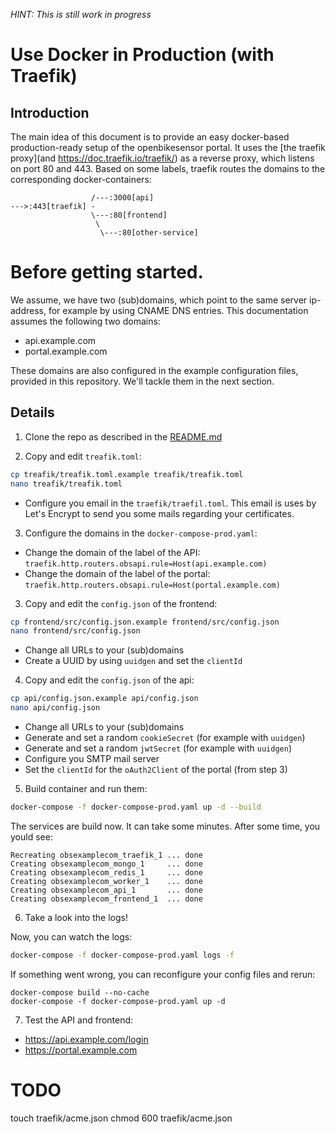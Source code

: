 *HINT: This is still work in progress*

# Use Docker in Production (with Traefik)

## Introduction

The main idea of this document is to provide an easy docker-based production-ready 
setup of the openbikesensor portal. 
It uses the [the traefik proxy](and https://doc.traefik.io/traefik/) as a reverse proxy, 
which listens on port 80 and 443.
Based on some labels, traefik routes the domains to the corresponding docker-containers:

```
                  /---:3000[api]
--->:443[traefik] -
                  \---:80[frontend]
                   \
                    \---:80[other-service]
```

# Before getting started.

We assume, we have two (sub)domains, which point to the same server ip-address, 
for example by using CNAME DNS entries. This documentation assumes the following two domains:

* api.example.com
* portal.example.com

These domains are also configured in the example configuration files,
provided in this repository. We'll tackle them in the next section.

## Details

1) Clone the repo as described in the [README.md](README.md)

2) Copy and edit `treafik.toml`:

```bash
cp treafik/treafik.toml.example treafik/treafik.toml
nano treafik/treafik.toml
```

* Configure you email in the `traefik/traefil.toml`. 
  This email is uses by Let's Encrypt to send you some mails regarding your certificates.

3) Configure the domains in the `docker-compose-prod.yaml`:

* Change the domain of the label of the API:
  `traefik.http.routers.obsapi.rule=Host(api.example.com)`
* Change the domain of the label of the portal:
  `traefik.http.routers.obsapi.rule=Host(portal.example.com)`

3) Copy and edit the `config.json` of the frontend:

```bash
cp frontend/src/config.json.example frontend/src/config.json
nano frontend/src/config.json
```

* Change all URLs to your (sub)domains
* Create a UUID by using `uuidgen` and set the `clientId`

4) Copy and edit the `config.json` of the api:

```bash
cp api/config.json.example api/config.json
nano api/config.json
```

* Change all URLs to your (sub)domains
* Generate and set a random `cookieSecret` (for example with `uuidgen`)
* Generate and set a random `jwtSecret` (for example with `uuidgen`)
* Configure you SMTP mail server
* Set the `clientId` for the `oAuth2Client` of the portal (from step 3)

5) Build container and run them:

```bash
docker-compose -f docker-compose-prod.yaml up -d --build
```

The services are build now. It can take some minutes. 
After some time, you yould see:

```
Recreating obsexamplecom_traefik_1 ... done
Creating obsexamplecom_mongo_1     ... done
Creating obsexamplecom_redis_1     ... done
Creating obsexamplecom_worker_1    ... done
Creating obsexamplecom_api_1       ... done
Creating obsexamplecom_frontend_1  ... done
```

6) Take a look into the logs!

Now, you can watch the logs:

```bash
docker-compose -f docker-compose-prod.yaml logs -f
```

If something went wrong, you can reconfigure your config files and rerun:

```
docker-compose build --no-cache
docker-compose -f docker-compose-prod.yaml up -d
```

7) Test the API and frontend:

* https://api.example.com/login
* https://portal.example.com


# TODO

touch traefik/acme.json
chmod 600 traefik/acme.json